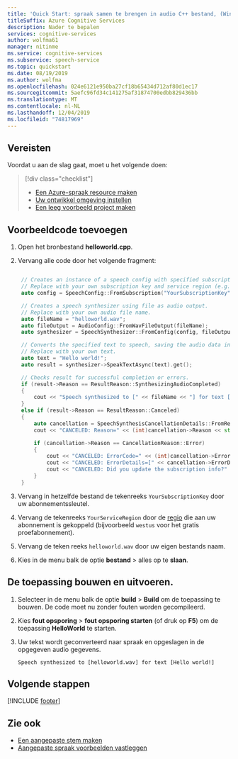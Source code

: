 ```yaml
---
title: 'Quick Start: spraak samen te brengen in audio C++ bestand, (Windows)-spraak service'
titleSuffix: Azure Cognitive Services
description: Nader te bepalen
services: cognitive-services
author: wolfma61
manager: nitinme
ms.service: cognitive-services
ms.subservice: speech-service
ms.topic: quickstart
ms.date: 08/19/2019
ms.author: wolfma
ms.openlocfilehash: 024e6121e950ba27cf18b65434d712af80d1ec17
ms.sourcegitcommit: 5aefc96fd34c141275af31874700edbb829436bb
ms.translationtype: MT
ms.contentlocale: nl-NL
ms.lasthandoff: 12/04/2019
ms.locfileid: "74817969"
---
```

## <a name="prerequisites"></a>Vereisten

Voordat u aan de slag gaat, moet u het volgende doen:

> [!div class="checklist"]
> * [Een Azure-spraak resource maken](../../../../get-started.md)
> * [Uw ontwikkel omgeving instellen](../../../../quickstarts/setup-platform.md?tabs=windows)
> * [Een leeg voorbeeld project maken](../../../../quickstarts/create-project.md?tabs=windows)

## <a name="add-sample-code"></a>Voorbeeldcode toevoegen

1. Open het bronbestand **helloworld.cpp**.

1. Vervang alle code door het volgende fragment:

   ```C++

    // Creates an instance of a speech config with specified subscription key and service region.
    // Replace with your own subscription key and service region (e.g., "westus").
    auto config = SpeechConfig::FromSubscription("YourSubscriptionKey", "YourServiceRegion");

    // Creates a speech synthesizer using file as audio output.
    // Replace with your own audio file name.
    auto fileName = "helloworld.wav";
    auto fileOutput = AudioConfig::FromWavFileOutput(fileName);
    auto synthesizer = SpeechSynthesizer::FromConfig(config, fileOutput);

    // Converts the specified text to speech, saving the audio data in the file specified above.
    // Replace with your own text.
    auto text = "Hello world!";
    auto result = synthesizer->SpeakTextAsync(text).get();

    // Checks result for successful completion or errors.
    if (result->Reason == ResultReason::SynthesizingAudioCompleted)
    {
        cout << "Speech synthesized to [" << fileName << "] for text [" << text << "]" << std::endl;
    }
    else if (result->Reason == ResultReason::Canceled)
    {
        auto cancellation = SpeechSynthesisCancellationDetails::FromResult(result);
        cout << "CANCELED: Reason=" << (int)cancellation->Reason << std::endl;

        if (cancellation->Reason == CancellationReason::Error)
        {
            cout << "CANCELED: ErrorCode=" << (int)cancellation->ErrorCode << std::endl;
            cout << "CANCELED: ErrorDetails=[" << cancellation->ErrorDetails << "]" << std::endl;
            cout << "CANCELED: Did you update the subscription info?" << std::endl;
        }
    }

   ```

1. Vervang in hetzelfde bestand de tekenreeks `YourSubscriptionKey` door uw abonnementssleutel.

1. Vervang de tekenreeks `YourServiceRegion` door de [regio](~/articles/cognitive-services/Speech-Service/regions.md) die aan uw abonnement is gekoppeld (bijvoorbeeld `westus` voor het gratis proefabonnement).

1. Vervang de teken reeks `helloworld.wav` door uw eigen bestands naam.

1. Kies in de menu balk de optie **bestand** > alles op te **slaan**.

## <a name="build-and-run-the-application"></a>De toepassing bouwen en uitvoeren.

1. Selecteer in de menu balk de optie **build** > **Build** om de toepassing te bouwen. De code moet nu zonder fouten worden gecompileerd.

1. Kies **fout opsporing** > **fout opsporing starten** (of druk op **F5**) om de toepassing **HelloWorld** te starten.

1. Uw tekst wordt geconverteerd naar spraak en opgeslagen in de opgegeven audio gegevens.

   ```text
   Speech synthesized to [helloworld.wav] for text [Hello world!]
   ```

## <a name="next-steps"></a>Volgende stappen

[!INCLUDE [footer](./footer.md)]

## <a name="see-also"></a>Zie ook

- [Een aangepaste stem maken](~/articles/cognitive-services/Speech-Service/how-to-custom-voice-create-voice.md)
- [Aangepaste spraak voorbeelden vastleggen](~/articles/cognitive-services/Speech-Service/record-custom-voice-samples.md)
